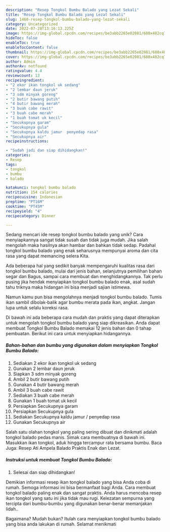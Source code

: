 ```yaml
---
description: "Resep Tongkol Bumbu Balado yang Lezat Sekali"
title: "Resep Tongkol Bumbu Balado yang Lezat Sekali"
slug: 1460-resep-tongkol-bumbu-balado-yang-lezat-sekali
category: Uncategorized
date: 2022-07-28T13:16:13.225Z
image: https://img-global.cpcdn.com/recipes/be3abb2265e02081/680x482cq70/tongkol-bumbu-balado-foto-resep-utama.jpg
hideToc: false
enableToc: true
enableTocContent: false
thumbnail: https://img-global.cpcdn.com/recipes/be3abb2265e02081/680x482cq70/tongkol-bumbu-balado-foto-resep-utama.jpg
cover: https://img-global.cpcdn.com/recipes/be3abb2265e02081/680x482cq70/tongkol-bumbu-balado-foto-resep-utama.jpg
author: Admin
authorAv: notfound
ratingvalue: 4.4
reviewcount: 13
recipeingredient:
- "2 ekor ikan tongkol uk sedang"
- "2 lembar daun jeruk"
- "3 sdm minyak goreng"
- "2 butir bawang putih"
- "4 butir bawang merah"
- "3 buah cabe rawit"
- "3 buah cabe merah"
- "1 buah tomat uk kecil"
- "Secukupnya garam"
- "Secukupnya gula"
- "Secukupnya kaldu jamur  penyedap rasa"
- "Secukupnya air"
recipeinstructions:

- "Sudah jadi dan siap dihidangkan!"
categories:
- Resep
tags:
- tongkol
- bumbu
- balado

katakunci: tongkol bumbu balado 
nutrition: 154 calories
recipecuisine: Indonesian
preptime: "PT16M"
cooktime: "PT45M"
recipeyield: "4"
recipecategory: Dinner

---
```





Sedang mencari ide resep tongkol bumbu balado yang unik? Cara menyiapkannya sangat tidak susah dan tidak juga mudah. Jika salah mengolah maka hasilnya akan hambar dan bahkan tidak sedap. Padahal tongkol bumbu balado yang enak seharusnya mempunyai aroma dan cita rasa yang dapat memancing selera Kita.





Ada beberapa hal yang sedikit banyak mempengaruhi kualitas rasa dari tongkol bumbu balado, mulai dari jenis bahan, selanjutnya pemilihan bahan segar dan Bagus, sampai cara membuat dan menghidangkannya. Tak perlu pusing jika hendak menyiapkan tongkol bumbu balado enak,      asal sudah tahu triknya maka hidangan ini bisa menjadi sajian istimewa.














Namun kamu pun bisa mengolahnya menjadi tongkol bumbu balado. Tumis ikan sambil dibolak-balik agar bumbu merata pada ikan, angkat. Jangan lupa untuk selalu koreksi rasa.






Di bawah ini ada beberapa cara mudah dan praktis yang dapat diterapkan untuk mengolah tongkol bumbu balado yang siap dikreasikan. Anda dapat membuat Tongkol Bumbu Balado memakai 12 jenis bahan dan 0 tahap pembuatan. Berikut ini cara untuk menyiapkan hidangannya.

<!--inarticleads1-->

##### Bahan-bahan dan bumbu yang digunakan dalam menyiapkan Tongkol Bumbu Balado:

1. Sediakan 2 ekor ikan tongkol uk sedang
1. Gunakan 2 lembar daun jeruk
1. Siapkan 3 sdm minyak goreng
1. Ambil 2 butir bawang putih
1. Gunakan 4 butir bawang merah
1. Ambil 3 buah cabe rawit
1. Sediakan 3 buah cabe merah
1. Gunakan 1 buah tomat uk kecil
1. Persiapkan Secukupnya garam
1. Persiapkan Secukupnya gula
1. Sediakan Secukupnya kaldu jamur / penyedap rasa
1. Gunakan Secukupnya air


Salah satu olahan tongkol yang paling sering dibuat dan dinikmati adalah tongkol balado pedas manis. Simak cara membuatnya di bawah ini. Masukkan ikan tongkol, aduk hingga tercampur rata bersama bumbu. Baca Juga: Resep Ati Ampela Balado Praktis Enak dan Lezat. 

<!--inarticleads2-->

##### Instruksi untuk membuat Tongkol Bumbu Balado:


1. Selesai dan siap dihidangkan!

Demikian informasi resep ikan tongkol balado yang bisa Anda coba di rumah. Semoga informasi ini bisa bermanfaat bagi Anda. Cara membuat tongkol balado paling enak dan sangat praktis. Anda harus mencoba resep ikan tongkol yang satu ini jika tidak mau rugi. Kelezatan sempurna yang tercipta dari bumbu-bumbu yang digunakan benar-benar memanjakan lidah.. 

Bagaimana? Mudah bukan? Itulah cara menyiapkan tongkol bumbu balado yang bisa anda lakukan di rumah. Selamat menikmati
